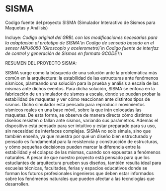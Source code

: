 # SISMA
Codigo fuente del proyecto SISMA (Simulador Interactivo de Sismos para Maquetas y Análisis)

Incluye:
*Codigo original del GRBL con las modificaciones necesarias para la adaptacion al prototipo de SISMA´*\n
*Codigo de sensado basado en el sensor MPU6050 (Giroscopio y acelerometro)´*\n
*Codigo fuente de interfaz de control y generación de Sismos en formato GCODE´*\n



RESUMEN DEL PROYECTO SISMA:

SISMA surge como la búsqueda de una solución ante la problemática más común en la arquitectura: la estabilidad de las estructuras ante fenómenos sísmicos, planteando una solución para la prueba y análisis a escala de las mismas ante dichos eventos.
Para dicha solución, SISMA se enfoca en la fabricación de un simulador de sismos a escala, donde se puedan probar la estabilidad de maquetas y ver cómo reaccionan ante distintos tipos de sismos. Dicho simulador está pensado para reproducir movimientos sísmicos reales en una base móvil, sobre la que irán colocadas las maquetas. De esta forma, se observa de manera directa cómo distintos diseños resisten o fallan ante sismos, variando sus parámetros. Además el dispositivo está pensado para ser intuitivo y estar preparado para su uso, sin necesidad de interfaces complejas.
SISMA no solo simula, sino que también enseña, ya que muestra por qué un diseño bien estructurado y pensado es fundamental para la resistencia y construcción de estructuras, y cómo pequeñas decisiones pueden marcar la diferencia entre la estabilidad y el colapso de las mismas, cuando son expuestas a fenómenos naturales.
A pesar de que nuestro proyecto está pensado para que los estudiantes de arquitectura prueben sus diseños, también resulta ideal para escuelas técnicas, facultades, ferias y espacios educativos donde se forman los futuros profesionales ingenieros que deben estar informados sobre los fenómenos naturales que pueden afectar a las tecnologías que desarrollen.
